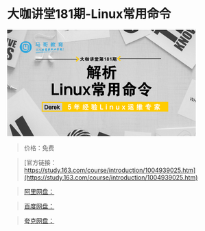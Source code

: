 # 大咖讲堂181期-Linux常用命令

![img](../../../assets/study163/free/C049BCAF81235C770413328201814DBD.png)

> 价格：免费

> [官方链接：https://study.163.com/course/introduction/1004939025.htm](https://study.163.com/course/introduction/1004939025.htm)

> [阿里网盘：]()

> [百度网盘：]()

> [夸克网盘：]()
